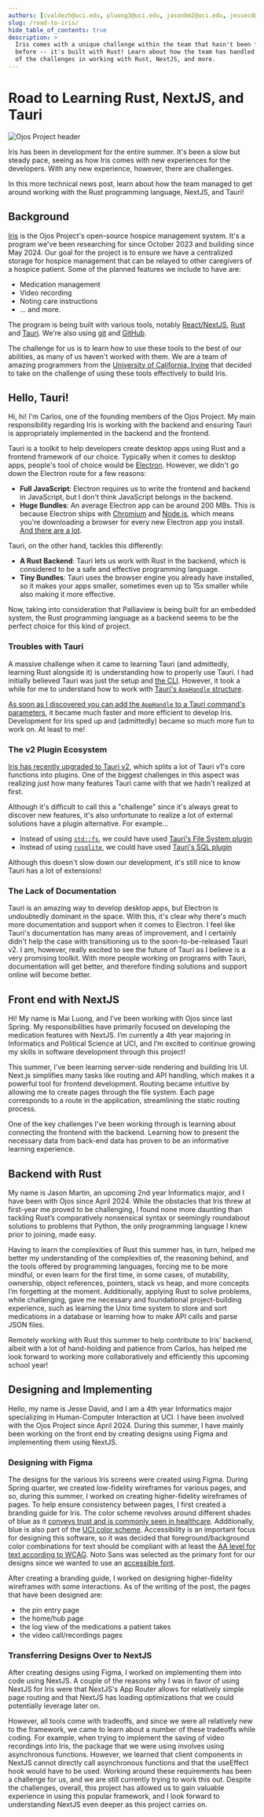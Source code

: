 ```yaml
---
authors: [cvaldezh@uci.edu, pluong3@uci.edu, jasonbm2@uci.edu, jessecd@uci.edu]
slug: /road-to-iris/
hide_table_of_contents: true
description: >
  Iris comes with a unique challenge within the team that hasn't been faced
  before -- it's built with Rust! Learn about how the team has handled some
  of the challenges in working with Rust, NextJS, and more.
---
```


# Road to Learning Rust, NextJS, and Tauri

![Ojos Project header](@site/static/images/header.png)

Iris has been in development for the entire summer. It's been a slow but steady
pace, seeing as how Iris comes with new experiences for the developers. With any
new experience, however, there are challenges.

In this more technical news post, learn about how the team managed to get around
working with the Rust programming language, NextJS, and Tauri!

<!-- truncate -->
<!-- ? Please keep truncate here! -->
<!-- ? Learn more: https://docusaurus.io/docs/blog#blog-list -->

<!-- markdownlint-disable MD026 -->
<!-- ? Disable no-trailing-punctuation, please keep here! -->
<!-- ? Learn more: -->
<!-- ? https://github.com/DavidAnson/markdownlint/blob/main/doc/md026.md -->

## Background

[Iris](https://github.com/ojosproject/iris/) is the Ojos Project's open-source
hospice management system. It's a program we've been researching for since
October 2023 and building since May 2024. Our goal for the project is to ensure
we have a centralized storage for hospice management that can be relayed to
other caregivers of a hospice patient. Some of the planned features we include
to have are:

- Medication management
- Video recording
- Noting care instructions
- ... and more.

The program is being built with various tools, notably
[React/NextJS](https://nextjs.org/), [Rust](https://rust-lang.org/) and
[Tauri](https://tauri.app/). We're also using [git](https://git-scm.com/) and
[GitHub](https://github.com/).

The challenge for us is to learn how to use these tools to the best of our
abilities, as many of us haven't worked with them. We are a team of amazing
programmers from the [University of California, Irvine](https://uci.edu/) that
decided to take on the challenge of using these tools effectively to build Iris.

## Hello, Tauri!

Hi, hi! I'm Carlos, one of the founding members of the Ojos Project. My
main responsibility regarding Iris is working with the backend and
ensuring Tauri is appropriately implemented in the backend and the frontend.

Tauri is a toolkit to help developers create desktop apps using Rust and a
frontend framework of our choice. Typically when it comes to desktop apps,
people's tool of choice would be [Electron](https://www.electronjs.org/).
However, we didn't go down the Electron route for a few reasons:

- **Full JavaScript**: Electron requires us to write the frontend and backend in
  JavaScript, but I don't think JavaScript belongs in the backend.
- **Huge Bundles**: An average Electron app can be around 200 MBs. This is
  because Electron ships with [Chromium](https://www.chromium.org) and
  [Node.js](https://nodejs.org/), which means you're downloading a
  browser for every new Electron app you install.
  [And there are a lot](https://www.electronjs.org/apps).

Tauri, on the other hand, tackles this differently:

- **A Rust Backend**: Tauri lets us work with Rust in the backend, which is
  considered to be a safe and effective programming language.
- **Tiny Bundles**: Tauri uses the browser engine you already have installed, so
  it makes your apps smaller, sometimes even up to 15x smaller while also
  making it more effective.

Now, taking into consideration that Palliaview is being built for an embedded
system, the Rust programming language as a backend seems to be the perfect
choice for this kind of project.

### Troubles with Tauri

A massive challenge when it came to learning Tauri (and admittedly, learning
Rust alongside it) is understanding how to properly use Tauri. I had initially
believed Tauri was just the setup and
[the CLI](https://tauri.app/v1/api/cli/). However, it took a while for me to
understand how to work with
[Tauri's `AppHandle` structure](https://docs.rs/tauri/1.7.2/tauri/struct.AppHandle.html).

[As soon as I discovered you can add the `AppHandle` to a Tauri command's
parameters](https://github.com/ojosproject/iris/commit/9324044d1c19f8aa5a1064e3c620df1e57f26395),
it became much faster and more efficient to develop Iris. Development for Iris
sped up and (admittedly) became so much more fun to work on. At least to me!

### The v2 Plugin Ecosystem

[Iris has recently upgraded to Tauri v2](https://github.com/ojosproject/iris/commit/3190b1dda94820ce7c13a901060356d354524c7a),
which splits a lot of Tauri v1's core functions into plugins. One of the biggest
challenges in this aspect was realizing _just_ how many features Tauri came with
that we hadn't realized at first.

Although it's difficult to call this a "challenge" since it's always great to
discover new features, it's also unfortunate to realize a lot of external
solutions have a plugin alternative. For example...

- Instead of using [`std::fs`](https://doc.rust-lang.org/std/fs/index.html), we
  could have used [Tauri's File System plugin](https://v2.tauri.app/plugin/file-system/)
- Instead of using [`rusqlite`](https://docs.rs/rusqlite/latest/rusqlite/), we
  could have used [Tauri's SQL plugin](https://v2.tauri.app/plugin/sql/)

Although this doesn't slow down our development, it's still nice to know Tauri
has a lot of extensions!

### The Lack of Documentation

Tauri is an amazing way to develop desktop apps, but Electron is undoubtedly
dominant in the space. With this, it's clear why there's much more
documentation and support when it comes to Electron. I feel like Tauri's
documentation has many areas of improvement, and I certainly didn't help the
case with transitioning us to the soon-to-be-released Tauri v2. I am, however,
really excited to see the future of Tauri as I believe is a very promising
toolkit. With more people working on programs with Tauri, documentation will
get better, and therefore finding solutions and support online will become
better.

## Front end with NextJS

Hi! My name is Mai Luong, and I’ve been working with Ojos since last Spring. My
responsibilities have primarily focused on developing the medication features
with NextJS. I’m currently a 4th year majoring in Informatics and Political
Science at UCI, and I’m excited to continue growing my skills in software
development through this project!

This summer, I've been learning server-side rendering and building Iris UI.
Next.js simplifies many tasks like routing and API handling, which makes it
a powerful tool for frontend development. Routing became intuitive by allowing
me to create pages through the file system. Each page corresponds
to a route in the application, streamlining the static routing process.

One of the key challenges I've been working through is learning about connecting
the frontend with the backend. Learning how to present the necessary data from
back-end data has proven to be an informative learning experience.

## Backend with Rust

My name is Jason Martin, an upcoming 2nd year Informatics major, and I have been
with Ojos since April 2024. While the obstacles that Iris threw at first-year
me proved to be challenging, I found none more daunting than tackling Rust’s
comparatively nonsensical syntax or seemingly roundabout solutions to problems
that Python, the only programming language I knew prior to joining, made easy.

Having to learn the complexities of Rust this summer has, in turn, helped me
better my understanding of the complexities of, the reasoning behind, and
the tools offered by programming languages, forcing me to be more mindful, or
even learn for the first time, in some cases, of mutability, ownership, object
references, pointers, stack vs heap, and more concepts I’m forgetting at the
moment. Additionally, applying Rust to solve problems, while challenging, gave
me necessary and foundational project-building experience, such as learning the
Unix time system to store and sort medications in a database or learning how to
make API calls and parse JSON files.

Remotely working with Rust this summer to help contribute to Iris’ backend,
albeit with a lot of hand-holding and patience from Carlos, has helped me look
forward to working more collaboratively and efficiently this upcoming school
year!

## Designing and Implementing

Hello, my name is Jesse David, and I am a 4th year Informatics major specializing
in Human-Computer Interaction at UCI. I have been involved with the Ojos Project
since April 2024. During this summer, I have mainly been working on the front end
by creating designs using Figma and implementing them using NextJS.

### Designing with Figma

The designs for the various Iris screens were created using Figma. During Spring
quarter, we created low-fidelity wireframes for various pages, and so, during
this summer, I worked on creating higher-fidelity wireframes of pages. To help
ensure consistency between pages, I first created a branding guide for Iris.
The color scheme revolves around different shades of blue as it
[conveys trust and is commonly seen in healthcare](https://doctorlogic.com/blog/medical-logo-colors).
Additionally, blue is also part of the
[UCI color scheme](https://brand.uci.edu/master-branding/color-palette/).
Accessibility is an important focus for designing this software, so it was
decided that foreground/background color combinations for text should be
compliant with at least the
[AA level for text according to WCAG](https://www.w3.org/TR/WCAG22/#contrast-minimum).
Noto Sans was selected as the primary font for our designs since we wanted to
use an [accessible font](https://www.audioeye.com/post/accessible-fonts/).

After creating a branding guide, I worked on designing higher-fidelity
wireframes with some interactions. As of the writing of the post, the pages that
have been designed are:

- the pin entry page
- the home/hub page
- the log view of the medications a patient takes
- the video call/recordings pages

### Transferring Designs Over to NextJS

After creating designs using Figma, I worked on implementing them into code
using NextJS. A couple of the reasons why I was in favor of using NextJS for
Iris were that NextJS's App Router allows for relatively simple page routing and
that NextJS has loading optimizations that we could potentially leverage later
on.

However, all tools come with tradeoffs, and since we were all relatively new to
the framework, we came to learn about a number of these tradeoffs while coding.
For example, when trying to implement the saving of video recordings into Iris,
the package that we were using involves using asynchronous functions. However,
we learned that client components in NextJS cannot directly call asynchronous
functions and that the useEffect hook would have to be used. Working around
these requirements has been a challenge for us, and we are still currently
trying to work this out. Despite the challenges, overall, this project has
allowed us to gain valuable experience in using this popular framework, and I
look forward to understanding NextJS even deeper as this project carries on.
